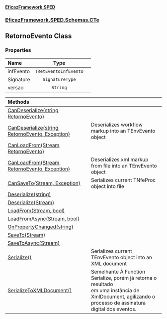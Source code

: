 #### [EficazFramework.SPED](EficazFrameworkSPED.md 'EficazFramework SPED')
### [EficazFramework.SPED.Schemas.CTe](EficazFramework.SPED.Schemas.CTe.md 'EficazFramework.SPED.Schemas.CTe')

## RetornoEvento Class
### Properties

| Name | Type | |
| :--- | :---: | :--- |
| infEvento | `TRetEventoInfEvento` |  |
| Signature | `SignatureType` |  |
| versao | `String` |  |

| Methods | |
| :--- | :--- |
| [CanDeserialize(string, RetornoEvento)](EficazFramework.SPED.Schemas.CTe/RetornoEvento/CanDeserialize(string,RetornoEvento).md 'EficazFramework.SPED.Schemas.CTe.RetornoEvento.CanDeserialize(string, EficazFramework.SPED.Schemas.CTe.RetornoEvento)') | |
| [CanDeserialize(string, RetornoEvento, Exception)](EficazFramework.SPED.Schemas.CTe/RetornoEvento/CanDeserialize(string,RetornoEvento,Exception).md 'EficazFramework.SPED.Schemas.CTe.RetornoEvento.CanDeserialize(string, EficazFramework.SPED.Schemas.CTe.RetornoEvento, System.Exception)') | Deserializes workflow markup into an TEnvEvento object |
| [CanLoadFrom(Stream, RetornoEvento)](EficazFramework.SPED.Schemas.CTe/RetornoEvento/CanLoadFrom(Stream,RetornoEvento).md 'EficazFramework.SPED.Schemas.CTe.RetornoEvento.CanLoadFrom(System.IO.Stream, EficazFramework.SPED.Schemas.CTe.RetornoEvento)') | |
| [CanLoadFrom(Stream, RetornoEvento, Exception)](EficazFramework.SPED.Schemas.CTe/RetornoEvento/CanLoadFrom(Stream,RetornoEvento,Exception).md 'EficazFramework.SPED.Schemas.CTe.RetornoEvento.CanLoadFrom(System.IO.Stream, EficazFramework.SPED.Schemas.CTe.RetornoEvento, System.Exception)') | Deserializes xml markup from file into an TEnvEvento object |
| [CanSaveTo(Stream, Exception)](EficazFramework.SPED.Schemas.CTe/RetornoEvento/CanSaveTo(Stream,Exception).md 'EficazFramework.SPED.Schemas.CTe.RetornoEvento.CanSaveTo(System.IO.Stream, System.Exception)') | Serializes current TNfeProc object into file |
| [Deserialize(string)](EficazFramework.SPED.Schemas.CTe/RetornoEvento/Deserialize(string).md 'EficazFramework.SPED.Schemas.CTe.RetornoEvento.Deserialize(string)') | |
| [Deserialize(Stream)](EficazFramework.SPED.Schemas.CTe/RetornoEvento/Deserialize(Stream).md 'EficazFramework.SPED.Schemas.CTe.RetornoEvento.Deserialize(System.IO.Stream)') | |
| [LoadFrom(Stream, bool)](EficazFramework.SPED.Schemas.CTe/RetornoEvento/LoadFrom(Stream,bool).md 'EficazFramework.SPED.Schemas.CTe.RetornoEvento.LoadFrom(System.IO.Stream, bool)') | |
| [LoadFromAsync(Stream, bool)](EficazFramework.SPED.Schemas.CTe/RetornoEvento/LoadFromAsync(Stream,bool).md 'EficazFramework.SPED.Schemas.CTe.RetornoEvento.LoadFromAsync(System.IO.Stream, bool)') | |
| [OnPropertyChanged(string)](EficazFramework.SPED.Schemas.CTe/RetornoEvento/OnPropertyChanged(string).md 'EficazFramework.SPED.Schemas.CTe.RetornoEvento.OnPropertyChanged(string)') | |
| [SaveTo(Stream)](EficazFramework.SPED.Schemas.CTe/RetornoEvento/SaveTo(Stream).md 'EficazFramework.SPED.Schemas.CTe.RetornoEvento.SaveTo(System.IO.Stream)') | |
| [SaveToAsync(Stream)](EficazFramework.SPED.Schemas.CTe/RetornoEvento/SaveToAsync(Stream).md 'EficazFramework.SPED.Schemas.CTe.RetornoEvento.SaveToAsync(System.IO.Stream)') | |
| [Serialize()](EficazFramework.SPED.Schemas.CTe/RetornoEvento/Serialize().md 'EficazFramework.SPED.Schemas.CTe.RetornoEvento.Serialize()') | Serializes current TEnvEvento object into an XML document |
| [SerializeToXMLDocument()](EficazFramework.SPED.Schemas.CTe/RetornoEvento/SerializeToXMLDocument().md 'EficazFramework.SPED.Schemas.CTe.RetornoEvento.SerializeToXMLDocument()') | Semelhante À Function Serialize, porém já retorna o resultado<br/>em uma instância de XmlDocument, agilizando o processo de assinatura<br/>digital dos eventos. |
